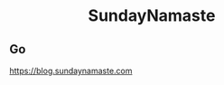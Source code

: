 <h1 align="center">
    SundayNamaste
</h1>


## Go
<a href="https://blog.sundaynamaste.com" target="_blank">https://blog.sundaynamaste.com</a>
